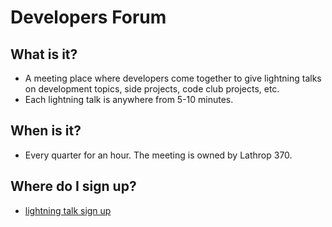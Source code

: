 # Developers Forum

## What is it?
- A meeting place where developers come together to give lightning talks on development topics, side projects, code club projects, etc.
- Each lightning talk is anywhere from 5-10 minutes.

## When is it?
- Every quarter for an hour. The meeting is owned by Lathrop 370.

## Where do I sign up?
- [lightning talk sign up](https://docs.google.com/document/d/1i3rAckohGsLhp8Z4m5083YhrKzmEteOPFrIqk7_0M7A/edit)